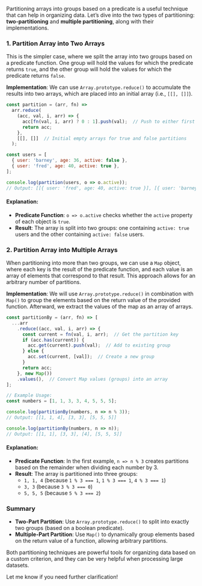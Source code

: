Partitioning arrays into groups based on a predicate is a useful technique that can help in organizing data. Let’s dive into the two types of partitioning: **two-partitioning** and **multiple partitioning**, along with their implementations.

### 1. **Partition Array into Two Arrays**

This is the simpler case, where we split the array into two groups based on a predicate function. One group will hold the values for which the predicate returns `true`, and the other group will hold the values for which the predicate returns `false`.

**Implementation**:
We can use `Array.prototype.reduce()` to accumulate the results into two arrays, which are placed into an initial array (i.e., `[[], []]`).

```javascript
const partition = (arr, fn) =>
  arr.reduce(
    (acc, val, i, arr) => {
      acc[fn(val, i, arr) ? 0 : 1].push(val);  // Push to either first or second array
      return acc;
    },
    [[], []]  // Initial empty arrays for true and false partitions
  );

const users = [
  { user: 'barney', age: 36, active: false },
  { user: 'fred', age: 40, active: true },
];

console.log(partition(users, o => o.active));
// Output: [[{ user: 'fred', age: 40, active: true }], [{ user: 'barney', age: 36, active: false }]]
```

#### Explanation:
- **Predicate Function**: `o => o.active` checks whether the `active` property of each object is `true`.
- **Result**: The array is split into two groups: one containing `active: true` users and the other containing `active: false` users.

### 2. **Partition Array into Multiple Arrays**

When partitioning into more than two groups, we can use a `Map` object, where each key is the result of the predicate function, and each value is an array of elements that correspond to that result. This approach allows for an arbitrary number of partitions.

**Implementation**:
We will use `Array.prototype.reduce()` in combination with `Map()` to group the elements based on the return value of the provided function. Afterward, we extract the values of the map as an array of arrays.

```javascript
const partitionBy = (arr, fn) => [
  ...arr
    .reduce((acc, val, i, arr) => {
      const current = fn(val, i, arr);  // Get the partition key
      if (acc.has(current)) {
        acc.get(current).push(val);  // Add to existing group
      } else {
        acc.set(current, [val]);  // Create a new group
      }
      return acc;
    }, new Map())
    .values(),  // Convert Map values (groups) into an array
];

// Example Usage:
const numbers = [1, 1, 3, 3, 4, 5, 5, 5];

console.log(partitionBy(numbers, n => n % 3));
// Output: [[1, 1, 4], [3, 3], [5, 5, 5]]

console.log(partitionBy(numbers, n => n));
// Output: [[1, 1], [3, 3], [4], [5, 5, 5]]
```

#### Explanation:
- **Predicate Function**: In the first example, `n => n % 3` creates partitions based on the remainder when dividing each number by 3.
- **Result**: The array is partitioned into three groups:
  - `1, 1, 4` (because `1 % 3 === 1`, `1 % 3 === 1`, `4 % 3 === 1`)
  - `3, 3` (because `3 % 3 === 0`)
  - `5, 5, 5` (because `5 % 3 === 2`)

### Summary

- **Two-Part Partition**: Use `Array.prototype.reduce()` to split into exactly two groups (based on a boolean predicate).
- **Multiple-Part Partition**: Use `Map()` to dynamically group elements based on the return value of a function, allowing arbitrary partitions.

Both partitioning techniques are powerful tools for organizing data based on a custom criterion, and they can be very helpful when processing large datasets.

Let me know if you need further clarification!